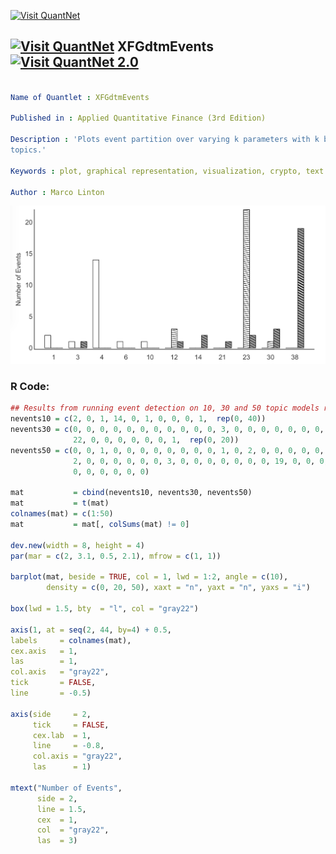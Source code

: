 
[<img src="https://github.com/QuantLet/Styleguide-and-FAQ/blob/master/pictures/banner.png" width="888" alt="Visit QuantNet">](http://quantlet.de/)

## [<img src="https://github.com/QuantLet/Styleguide-and-FAQ/blob/master/pictures/qloqo.png" alt="Visit QuantNet">](http://quantlet.de/) **XFGdtmEvents** [<img src="https://github.com/QuantLet/Styleguide-and-FAQ/blob/master/pictures/QN2.png" width="60" alt="Visit QuantNet 2.0">](http://quantlet.de/)

```yaml

Name of Quantlet : XFGdtmEvents

Published in : Applied Quantitative Finance (3rd Edition)

Description : 'Plots event partition over varying k parameters with k being either 10, 30 or 50
topics.'

Keywords : plot, graphical representation, visualization, crypto, text mining

Author : Marco Linton

```

![Picture1](XFGdtmEvents.png)


### R Code:
```r
## Results from running event detection on 10, 30 and 50 topic models respectively
nevents10 = c(2, 0, 1, 14, 0, 1, 0, 0, 0, 1,  rep(0, 40))
nevents30 = c(0, 0, 0, 0, 0, 0, 0, 0, 0, 0, 0, 3, 0, 0, 0, 0, 0, 0, 0, 0, 0, 0, 
              22, 0, 0, 0, 0, 0, 0, 1,  rep(0, 20))
nevents50 = c(0, 0, 1, 0, 0, 0, 0, 0, 0, 0, 0, 1, 0, 2, 0, 0, 0, 0, 0, 0, 1, 0, 
              2, 0, 0, 0, 0, 0, 0, 3, 0, 0, 0, 0, 0, 0, 0, 19, 0, 0, 0, 0, 0, 0, 
              0, 0, 0, 0, 0, 0)

mat           = cbind(nevents10, nevents30, nevents50)
mat           = t(mat)
colnames(mat) = c(1:50)
mat           = mat[, colSums(mat) != 0]

dev.new(width = 8, height = 4)
par(mar = c(2, 3.1, 0.5, 2.1), mfrow = c(1, 1))

barplot(mat, beside = TRUE, col = 1, lwd = 1:2, angle = c(10), 
        density = c(0, 20, 50), xaxt = "n", yaxt = "n", yaxs = "i")

box(lwd = 1.5, bty  = "l", col = "gray22")

axis(1, at = seq(2, 44, by=4) + 0.5,
labels     = colnames(mat),
cex.axis   = 1,
las        = 1,
col.axis   = "gray22",
tick       = FALSE,
line       = -0.5)

axis(side     = 2, 
     tick     = FALSE, 
     cex.lab  = 1, 
     line     = -0.8, 
     col.axis = "gray22",
     las      = 1)

mtext("Number of Events", 
      side = 2,
      line = 1.5, 
      cex  = 1, 
      col  = "gray22",
      las  = 3)

```
